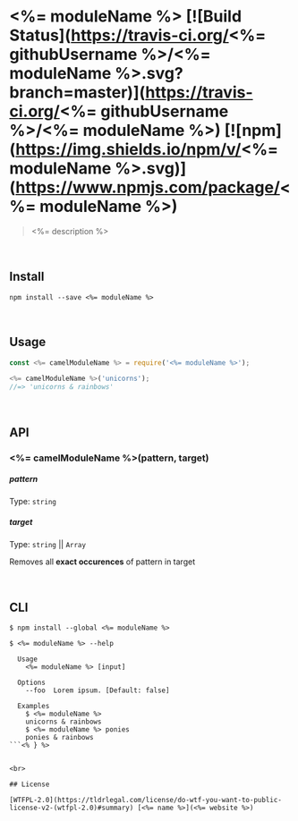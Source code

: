 # <%= moduleName %> [![Build Status](https://travis-ci.org/<%= githubUsername %>/<%= moduleName %>.svg?branch=master)](https://travis-ci.org/<%= githubUsername %>/<%= moduleName %>) [![npm](https://img.shields.io/npm/v/<%= moduleName %>.svg)](https://www.npmjs.com/package/<%= moduleName %>)

> <%= description %>

<br>

## Install

```
npm install --save <%= moduleName %>
```


<br>

## Usage

```js
const <%= camelModuleName %> = require('<%= moduleName %>');

<%= camelModuleName %>('unicorns');
//=> 'unicorns & rainbows'
```


<br>

## API

### <%= camelModuleName %>(pattern, target)

##### pattern

Type: `string`

##### target

Type: `string` || `Array`

Removes all **exact occurences** of pattern in target

<br>

## CLI

```
$ npm install --global <%= moduleName %>
```

```
$ <%= moduleName %> --help

  Usage
    <%= moduleName %> [input]

  Options
    --foo  Lorem ipsum. [Default: false]

  Examples
    $ <%= moduleName %>
    unicorns & rainbows
    $ <%= moduleName %> ponies
    ponies & rainbows
```<% } %>


<br>

## License

[WTFPL-2.0](https://tldrlegal.com/license/do-wtf-you-want-to-public-license-v2-(wtfpl-2.0)#summary) [<%= name %>](<%= website %>)
